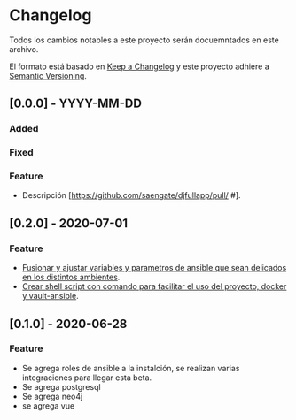 # Changelog
Todos los cambios notables a este proyecto serán docuemntados en este archivo.

El formato está basado en [Keep a Changelog](http://keepachangelog.com/en/1.0.0/)
y este proyecto adhiere a [Semantic Versioning](http://semver.org/spec/v2.0.0.html).

## [0.0.0] - YYYY-MM-DD
### Added
### Fixed
### Feature
- Descripción [https://github.com/saengate/djfullapp/pull/ #].

## [0.2.0] - 2020-07-01
### Feature
- [Fusionar y ajustar variables y parametros de ansible que sean delicados en los distintos ambientes](https://github.com/saengate/djfullapp/pull/14).
- [Crear shell script con comando para facilitar el uso del proyecto, docker y vault-ansible](https://github.com/saengate/djfullapp/pull/15).

## [0.1.0] - 2020-06-28
### Feature
- Se agrega roles de ansible a la instalción, se realizan varias integraciones para llegar esta beta.
- Se agrega postgresql
- Se agrega neo4j
- se agrega vue